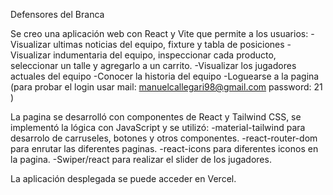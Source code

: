 Defensores del Branca

Se creo una aplicación web con React y Vite que permite a los usuarios:
-Visualizar ultimas noticias del equipo, fixture y tabla de posiciones
-Visualizar indumentaria del equipo, inspeccionar cada producto, seleccionar un talle y agregarlo a un carrito.
-Visualizar los jugadores actuales del equipo
-Conocer la historia del equipo
-Loguearse a la pagina (para probar el login usar mail: manuelcallegari98@gmail.com  password: 21 )

La pagina se desarrolló con componentes de React y Tailwind CSS, se implementó la lógica con JavaScript y se utilizó:
-material-tailwind para desarrolo de carruseles, botones y otros componentes.
-react-router-dom para enrutar las diferentes paginas.
-react-icons para diferentes iconos en la pagina.
-Swiper/react para realizar el slider de los jugadores.

La aplicación desplegada se puede acceder en Vercel.
